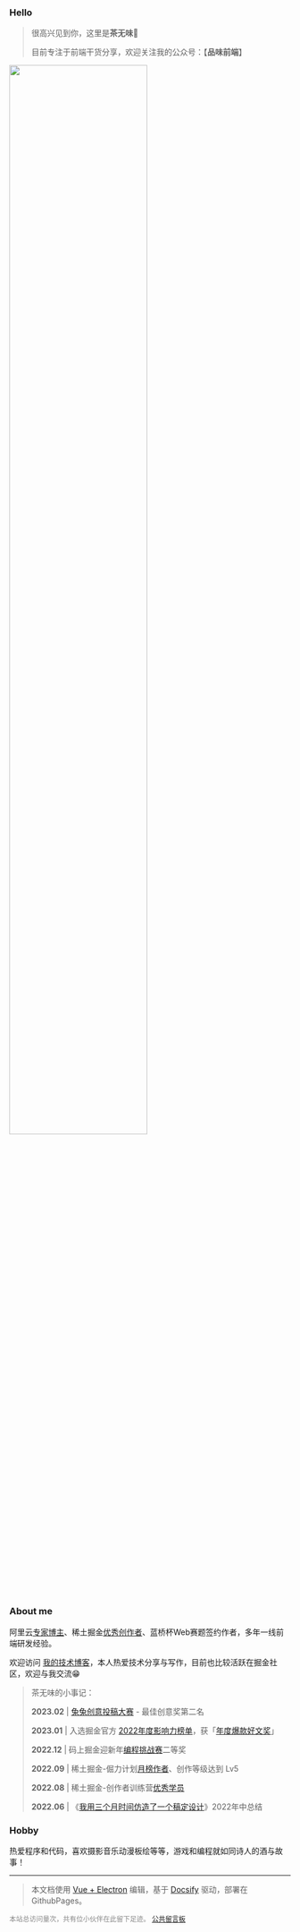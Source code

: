 
### Hello

> 很高兴见到你，这里是**茶无味**🍻
> 
> 目前专注于前端干货分享，欢迎关注我的公众号：【**品味前端**】
>

<img src="/wechat.png" width = "70%" />

### About me

阿里云[专家博主](https://book.palxp.com/images/2023-1-19-1674125144070.jpeg)、稀土掘金[优秀创作者](https://juejin.cn/user/2682464103060541/posts)、蓝桥杯Web赛题签约作者，多年一线前端研发经验。

欢迎访问 [我的技术博客](https://blog.palxp.com/)，本人热爱技术分享与写作，目前也比较活跃在掘金社区，欢迎与我交流😁

> 茶无味的小事记：
> 
> **2023.02** | [兔兔创意投稿大赛](https://juejin.cn/post/7202135679227969596#heading-0) - 最佳创意奖第二名
> 
>**2023.01** | 入选掘金官方 [2022年度影响力榜单](https://juejin.cn/post/7187334670286061626#heading-5)，获「[年度爆款好文奖](https://p6-juejin.byteimg.com/tos-cn-i-k3u1fbpfcp/c8c4007aaf3a4c31a68700bee7633761~tplv-k3u1fbpfcp-watermark.image?)」
>
>**2022.12** | 码上掘金迎新年[编程挑战赛](https://juejin.cn/challenge/2/result)二等奖
>
>**2022.09** | 稀土掘金-倔力计划[月榜作者](https://p1-juejin.byteimg.com/tos-cn-i-k3u1fbpfcp/56101c9d25194e0081d5695cc1b6e391~tplv-k3u1fbpfcp-zoom-in-crop-mark:3024:0:0:0.awebp?)、创作等级达到 Lv5
>
>**2022.08** | 稀土掘金-创作者训练营[优秀学员](https://p1-juejin.byteimg.com/tos-cn-i-k3u1fbpfcp/4a6bb5593e974727b50d19ae841dff38~tplv-k3u1fbpfcp-zoom-in-crop-mark:3024:0:0:0.awebp?)
>
>**2022.06** | 《[我用三个月时间仿造了一个稿定设计](https://juejin.cn/post/7113919111905673247)》2022年中总结
>

### Hobby

热爱程序和代码，喜欢摄影音乐动漫板绘等等，游戏和编程就如同诗人的酒与故事！

-----

> 本文档使用 [Vue + Electron](https://juejin.cn/post/7127593631606636581) 编辑，基于 [Docsify](https://docsify.js.org/#/zh-cn/) 驱动，部署在 GithubPages。

<div style="font-size:12px;color:#888888"><span id="busuanzi_container_site_pv">本站总访问量<span id="busuanzi_value_site_pv"></span>次</span>，<span id="busuanzi_container_site_pv">共有<span id="busuanzi_value_site_uv"></span>位小伙伴在此留下足迹。</span> <a href="https://support.qq.com/product/496599">公共留言板</a></div>


